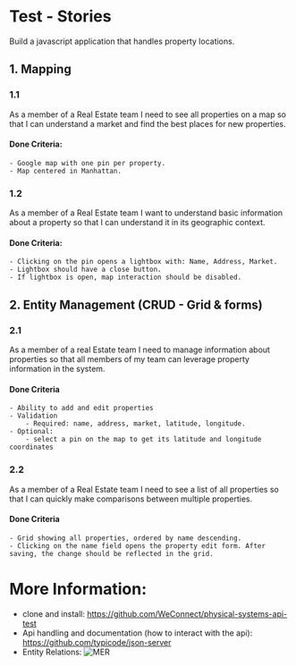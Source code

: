 # Test - Stories

Build a javascript application that handles property locations.

## 1. Mapping

### 1.1 
As a member of a Real Estate team I need to see all properties on a map so that I can understand a market and find the best places for new properties.

#### Done Criteria:

    - Google map with one pin per property.
    - Map centered in Manhattan.


### 1.2
As a member of a Real Estate team I want to understand basic information about a property so that I can understand it in its geographic context.

#### Done Criteria:

    - Clicking on the pin opens a lightbox with: Name, Address, Market.
    - Lightbox should have a close button.
    - If lightbox is open, map interaction should be disabled.


## 2. Entity Management (CRUD - Grid & forms)

### 2.1 
As a member of a real Estate team I need to manage information about properties so that all members of my team can leverage property information in the system.

#### Done Criteria
    - Ability to add and edit properties
    - Validation
        - Required: name, address, market, latitude, longitude.
    - Optional:
        - select a pin on the map to get its latitude and longitude coordinates

### 2.2 
As a member of a Real Estate team I need to see a list of all properties so that I can quickly make comparisons between multiple properties.

#### Done Criteria
    - Grid showing all properties, ordered by name descending.
    - Clicking on the name field opens the property edit form. After saving, the change should be reflected in the grid.


# More Information:

  - clone and install: https://github.com/WeConnect/physical-systems-api-test
  - Api handling and documentation (how to interact with the api): https://github.com/typicode/json-server
  - Entity Relations:
  ![MER](diagram.png)
